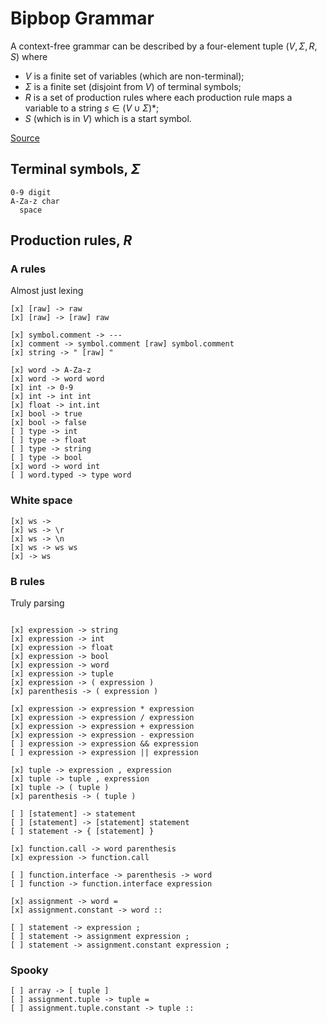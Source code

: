 
# Bipbop Grammar

A context-free grammar can be described by a four-element tuple $(V, \Sigma, R, S)$ where

- $V$ is a finite set of variables (which are non-terminal);
- $\Sigma$ is a finite set (disjoint from $V$) of terminal symbols;
- $R$ is a set of production rules where each production rule maps a variable to a string $s \in (V \cup \Sigma)*$;
- $S$ (which is in $V$) which is a start symbol.

[Source](https://en.wikipedia.org/wiki/Context-free_grammar)

## 

## Terminal symbols, $\Sigma$

```
0-9 digit
A-Za-z char
  space
```

## Production rules, $R$

### A rules
Almost just lexing
```
[x] [raw] -> raw
[x] [raw] -> [raw] raw

[x] symbol.comment -> ---
[x] comment -> symbol.comment [raw] symbol.comment
[x] string -> " [raw] "

[x] word -> A-Za-z
[x] word -> word word
[x] int -> 0-9
[x] int -> int int
[x] float -> int.int
[x] bool -> true
[x] bool -> false
[ ] type -> int
[ ] type -> float
[ ] type -> string
[ ] type -> bool
[x] word -> word int
[ ] word.typed -> type word
```

### White space
```
[x] ws ->  
[x] ws -> \r
[x] ws -> \n
[x] ws -> ws ws
[x] -> ws
```

### B rules
Truly parsing
```

[x] expression -> string
[x] expression -> int
[x] expression -> float
[x] expression -> bool
[x] expression -> word
[x] expression -> tuple
[x] expression -> ( expression )
[x] parenthesis -> ( expression )

[x] expression -> expression * expression
[x] expression -> expression / expression
[x] expression -> expression + expression
[x] expression -> expression - expression
[ ] expression -> expression && expression
[ ] expression -> expression || expression

[x] tuple -> expression , expression
[x] tuple -> tuple , expression
[x] tuple -> ( tuple )
[x] parenthesis -> ( tuple )

[ ] [statement] -> statement
[ ] [statement] -> [statement] statement
[ ] statement -> { [statement] }

[x] function.call -> word parenthesis
[x] expression -> function.call

[ ] function.interface -> parenthesis -> word
[ ] function -> function.interface expression

[x] assignment -> word =
[x] assignment.constant -> word ::

[ ] statement -> expression ;
[ ] statement -> assignment expression ;
[ ] statement -> assignment.constant expression ;

```

### Spooky
```
[ ] array -> [ tuple ]
[ ] assignment.tuple -> tuple = 
[ ] assignment.tuple.constant -> tuple :: 
```
